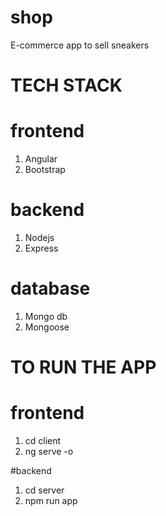 # shop
E-commerce app to sell sneakers


# TECH STACK
# frontend
1. Angular
2. Bootstrap

# backend
1. Nodejs
2. Express

# database
1. Mongo db
2. Mongoose


# TO RUN THE APP
# frontend
1. cd client
2. ng serve -o

#backend
1. cd server
2. npm run app


